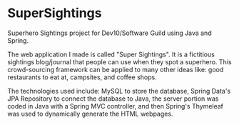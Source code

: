 # SuperSightings
Superhero Sightings project for Dev10/Software Guild using Java and Spring.

The web application I made is called "Super Sightings".  It is a fictitious sightings blog/journal that people can use when they spot a superhero.  This crowd-sourcing framework can be applied to many other ideas like: good restaurants to eat at, campsites, and coffee shops.

The technologies used include: MySQL to store the database, Spring Data's JPA Repository to connect the database to Java, the server portion was coded in Java with a Spring MVC controller, and then Spring's Thymeleaf was used to dynamically generate the HTML webpages.
